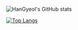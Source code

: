 ![HanGyeol's GitHub stats](https://github-readme-stats.vercel.app/api?username=snake7667&show_icons=true&theme=cobalt)

[![Top Langs](https://github-readme-stats.vercel.app/api/top-langs/?username=snake7667&layout=compact)](https://github.com/snake7667/snake7667)

<!--
**snake7667/snake7667** is a ✨ _special_ ✨ repository because its `README.md` (this file) appears on your GitHub profile.

Here are some ideas to get you started:

- 🔭 I’m currently working on ...
- 🌱 I’m currently learning ...
- 👯 I’m looking to collaborate on ...
- 🤔 I’m looking for help with ...
- 💬 Ask me about ...
- 📫 How to reach me: ...
- 😄 Pronouns: ...
- ⚡ Fun fact: ...
-->
